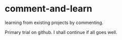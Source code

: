 comment-and-learn
=================

learning from existing projects by commenting.

Primary trial on github. I shall continue if all goes well.
